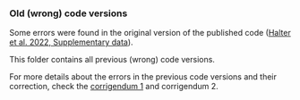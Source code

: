 ### Old (wrong) code versions

Some errors were found in the original version of the published code ([Halter et al. 2022, Supplementary data](https://www.sciencedirect.com/science/article/pii/S0191814122001092#appsec1)).

This folder contains all previous (wrong) code versions. 

For more details about the errors in the previous code versions and their correction, check the [corrigendum 1](https://doi.org/10.1016/j.jsg.2022.104665) and corrigendum 2.
